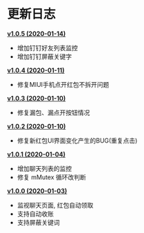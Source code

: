 # 更新日志

**[v1.0.5 (2020-01-14)](https://github.com/B0y1n4o4/LuckyMoney/releases/download/v1.0.5/app-release.apk)**
- 增加钉钉好友列表监控
- 增加钉钉屏蔽关键字

**[v1.0.4 (2020-01-11)](https://github.com/B0y1n4o4/LuckyMoney/releases/download/v1.0.4/app-release.apk)**
- 修复MIUI手机点开红包不拆开问题

**[v1.0.3 (2020-01-10)](https://github.com/B0y1n4o4/LuckyMoney/releases/download/v1.0.3/app-release.apk)**
- 修复漏包、漏点开按钮情况

**[v1.0.2 (2020-01-10)](https://github.com/B0y1n4o4/LuckyMoney/releases/download/v1.0.2/app-release.apk)**
- 修复新红包UI界面变化产生的BUG(重复点击)

**[v1.0.1 (2020-01-04)](https://github.com/B0y1n4o4/LuckyMoney/releases/download/v1.0.1/app-release.apk)**
- 增加聊天列表的监控
- 修复 mMutex 循环改判断

**[v1.0.0 (2020-01-03)](https://github.com/B0y1n4o4/LuckyMoney/releases/download/v1.0/app-release.apk)**
- 监视聊天页面, 红包自动领取
- 支持自动收账
- 支持屏蔽关键词
